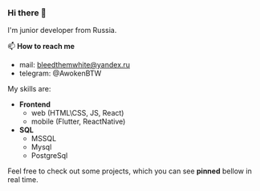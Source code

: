### Hi there 👋
I'm junior developer from Russia.

📫 **How to reach me**
 - mail: bleedthemwhite@yandex.ru
 - telegram: @AwokenBTW

My skills are:
- **Frontend**
  - web (HTML\CSS, JS, React)
  - mobile (Flutter, ReactNative)
- **SQL**
  - MSSQL
  - Mysql
  - PostgreSql
 

Feel free to check out some projects, which you can see **pinned** bellow in real time.


<!--
**EvgrafovBTW/EvgrafovBTW** is a ✨ _special_ ✨ repository because its `README.md` (this file) appears on your GitHub profile.

Here are some ideas to get you started:

- 🔭 I’m currently working on ...
- 🌱 I’m currently learning ...
- 👯 I’m looking to collaborate on ...
- 🤔 I’m looking for help with ...
- 💬 Ask me about ...
- 📫 How to reach me: ...
- 😄 Pronouns: ...
- ⚡ Fun fact: ...
-->
